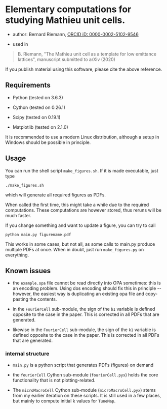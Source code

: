# Elementary computations for studying Mathieu unit cells.

* author: Bernard Riemann, [ORCID iD: 0000-0002-5102-9546](https://orcid.org/0000-0002-5102-9546)

* used in

> B. Riemann, "The Mathieu unit cell as a template for low emittance lattices", manuscript submitted to arXiv (2020)

If you publish material using this software, please cite the above reference.

## Requirements

* Python (tested on 3.6.3)

* Cython (tested on 0.26.1)

* Scipy (tested on 0.19.1)

* Matplotlib (tested on 2.1.0)

It is recommended to use a modern Linux distribution, although a setup in Windows should be possible in principle.

## Usage

You can run the shell script `make_figures.sh`. If it is made executable, just type

    ./make_figures.sh
    
which will generate all required figures as PDFs.

When called the first time, this might take a while due to the required computations. These computations are however stored, thus reruns will be much faster. 

If you change something and want to update a figure, you can try to call 

    python main.py figurename.pdf
   
This works in some cases, but not all, as some calls to main.py produce multiple PDFs at once. When in doubt, just run `make_figures.py` on everything.


## Known issues

* the `example.opa` file cannot be read directly into OPA sometimes: this is an encoding problem. Using dos encoding should fix this in principle -- however, the easiest way is duplicating an existing opa file and copy-pasting the contents.

* in the `FourierCell` sub-module, the sign of the `b1` variable is defined opposite to the case in the paper. This is corrected in all PDFs that are generated.

* likewise in the `FourierCell` sub-module, the sign of the `k1` variable is defined opposite to the case in the paper. This is corrected in all PDFs that are generated.


### internal structure

* `main.py` is a python script that generates PDFs (figures) on demand

* the `fourierCell` Cython sub-module (`fourierCell.pyx`) holds the core functionality that is not plotting-related.
 
* The `microMacroCell` Cython sub-module (`microMacroCell.pyx`) stems from my earlier iteration on these scripts. It is still used in a few places, but mainly to compute initial k values for `TuneMap`.

